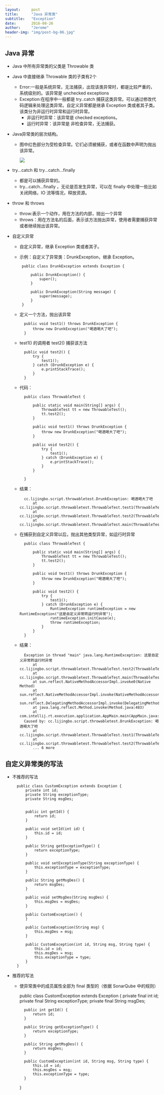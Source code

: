 ```yaml
---
layout:     post
title:      "Java 异常类"
subtitle:   "Exception"
date:       2016-08-26
author:     "Jerome"
header-img: "img/post-bg-06.jpg"
---
```


## Java 异常

- Java 中所有异常类的父类是 Throwable 类
- Java 中直接继承 Throwable 类的子类有2个
	- Error:一般是系统异常，无法捕获，出现该类异常时，都是比较严重的，系统级别的。该异常是 unchecked exceptions
	- Exception:在程序中一般都是 try..catch 捕获这类异常。可以通过修改代码逻辑来处理这类异常。自定义异常都是继承 Exception 类或者其子类。该类分为非运行时异常和运行时异常。
		- 非运行时异常：该异常是 checked exceptions。
		- 运行时异常：该异常是 非检查异常，无法捕获。

- Java异常类的层次结构。
	- 图中红色部分为受检查异常。它们必须被捕获，或者在函数中声明为抛出该异常。

		![](http://i.imgur.com/iYWZJmn.jpg)

- try...catch 和 try...catch...finally
	- 都是可以捕获异常的。
	- try...catch...finally ，无论是否发生异常，可以在 finally 中处理一些比如关闭网络，IO 流等情况，释放资源。

- throw 和 throws
	- throw:表示一个动作，用在方法的内部，抛出一个异常
	- throws：用在方法名的后面，表示该方法抛出异常，使用者需要捕获异常或者继续抛出该异常。

- 自定义异常
	-  自定义异常，继承 Exception 类或者其子。
	-  示例：自定义了异常类：DrunkException，继承 Exception。

			public class DrunkException extends Exception {
			
			    public DrunkException() {
			        super();
			    }
			
			    public DrunkException(String message) {
			        super(message);
			    }
			}

	- 定义一个方法，抛出该异常

		    public void test1() throws DrunkException {
		        throw new DrunkException("喝酒喝大了吧");
		    }

	- test1() 的调用者 test2() 捕获该方法

		    public void test2() {
		        try {
		            test1();
		        } catch (DrunkException e) {
		            e.printStackTrace();
		        }
		    }

	- 代码：
			
			public class ThrowableTest {
			
			    public static void main(String[] args) {
			        ThrowableTest tt = new ThrowableTest();
			        tt.test2();
			    }
			
			    public void test1() throws DrunkException {
			        throw new DrunkException("喝酒喝大了吧");
			    }
			
			    public void test2() {
			        try {
			            test1();
			        } catch (DrunkException e) {
			            e.printStackTrace();
			        }
			    }
			
			}

	- 结果：

			cc.lijingbo.script.throwabletest.DrunkException: 喝酒喝大了吧
				at cc.lijingbo.script.throwabletest.ThrowableTest.test1(ThrowableTest.java:15)
				at cc.lijingbo.script.throwabletest.ThrowableTest.test2(ThrowableTest.java:20)
				at cc.lijingbo.script.throwabletest.ThrowableTest.main(ThrowableTest.java:10)

	- 在捕获到自定义异常以后，抛出其他类型异常，如运行时异常

			public class ThrowableTest {
			
			    public static void main(String[] args) {
			        ThrowableTest tt = new ThrowableTest();
			        tt.test2();
			    }
			
			    public void test1() throws DrunkException {
			        throw new DrunkException("喝酒喝大了吧");
			    }
			
			    public void test2() {
			        try {
			            test1();
			        } catch (DrunkException e) {
			            RuntimeException runtimeException = new RuntimeException("这是自定义异常转运行时异常");
			            runtimeException.initCause(e);
			            throw runtimeException;
			        }
			    }
			}

	- 结果：

			Exception in thread "main" java.lang.RuntimeException: 这是自定义异常转运行时异常
				at cc.lijingbo.script.throwabletest.ThrowableTest.test2(ThrowableTest.java:21)
				at cc.lijingbo.script.throwabletest.ThrowableTest.main(ThrowableTest.java:10)
				at sun.reflect.NativeMethodAccessorImpl.invoke0(Native Method)
				at sun.reflect.NativeMethodAccessorImpl.invoke(NativeMethodAccessorImpl.java:62)
				at sun.reflect.DelegatingMethodAccessorImpl.invoke(DelegatingMethodAccessorImpl.java:43)
				at java.lang.reflect.Method.invoke(Method.java:483)
				at com.intellij.rt.execution.application.AppMain.main(AppMain.java:147)
			Caused by: cc.lijingbo.script.throwabletest.DrunkException: 喝酒喝大了吧
				at cc.lijingbo.script.throwabletest.ThrowableTest.test1(ThrowableTest.java:14)
				at cc.lijingbo.script.throwabletest.ThrowableTest.test2(ThrowableTest.java:19)
				... 6 more


## 自定义异常类的写法

- 不推荐的写法


		public class CustomException extends Exception {
		    private int id;
		    private String exceptionType;
		    private String msgDes;
		
		
		    public int getId() {
		        return id;
		    }
		
		    public void setId(int id) {
		        this.id = id;
		    }
		
		    public String getExceptionType() {
		        return exceptionType;
		    }
		
		    public void setExceptionType(String exceptionType) {
		        this.exceptionType = exceptionType;
		    }
		
		    public String getMsgDes() {
		        return msgDes;
		    }
		
		    public void setMsgDes(String msgDes) {
		        this.msgDes = msgDes;
		    }
		
		    public CustomException() {
		    }
		
		    public CustomException(String msg) {
		        this.msgDes = msg;
		    }
		
		    public CustomException(int id, String msg, String type) {
		        this.id = id;
		        this.msgDes = msg;
		        this.exceptionType = type;
		    }
		}


- 推荐的写法
	- 使异常类中的成员属性全部为 final 类型的（依据 SonarQube 中的规则）

		public class CustomException extends Exception {
		    private final int id;
		    private final String exceptionType;
		    private final String msgDes;
		
		    public int getId() {
		        return id;
		    }
		
		    public String getExceptionType() {
		        return exceptionType;
		    }
		
		    public String getMsgDes() {
		        return msgDes;
		    }
		
		    public CustomException(int id, String msg, String type) {
		        this.id = id;
		        this.msgDes = msg;
		        this.exceptionType = type;
		    }
		}	